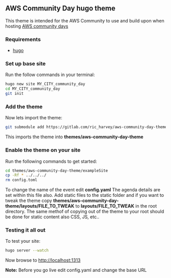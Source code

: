 ## AWS Community Day hugo theme

This theme is intended for the AWS Community to use and build upon when hosting [AWS community days](https://aws.amazon.com/events/community-day/)

### Requirements

- [hugo](https://gohugo.io)

### Set up base site

Run the follow commands in your terminal:

```bash
hugo new site MY_CITY_community_day
cd MY_CITY_community_day
git init
```

### Add the theme

Now lets import the theme:

```bash
git submodule add https://gitlab.com/ric_harvey/aws-community-day-theme.git themes/aws-community-day-theme
```

This imports the theme into __themes/aws-community-day-theme__

### Enable the theme on your site

Run the following commands to get started:

```bash
cd themes/aws-community-day-theme/exampleSite
cp -Rf * ../../../
rm config.toml
```

To change the name of the event edit __config.yaml__ The agenda details are set within this file also. Add static files to the static folder and if you want to tweak the theme copy __themes/aws-community-day-theme/layouts/FILE_TO_TWEAK__ to __layouts/FILE_TO_TWEAK__ in the root directory. The same methof of copying out of the theme to your root should be done for static content also CSS, JS, etc..

### Testing it all out

To test your site:

```bash
hugo server --watch
```

Now browse to [http://localhost:1313](http://localhost:1313)

**Note:** Before you go live edit config.yaml and change the base URL

